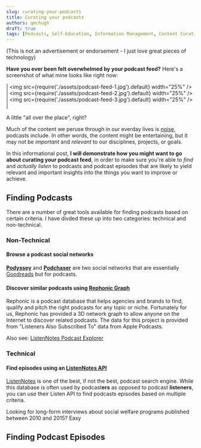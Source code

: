 ```yaml
---
slug: curating-your-podcasts
title: Curating your podcasts
authors: qmchugh
draft: true
tags: [Podcasts, Self-Education, Information Management, Content Curation]
---
```


(This is not an advertisement or endorsement - I just love great pieces of technology)

**Have you ever been felt overwhelmed by your podcast feed?** Here's a screenshot of what mine looks like right now:

| <img src={require('./assets/podcast-feed-1.jpg').default} width="25%" /> | <img src={require('./assets/podcast-feed-2.jpg').default} width="25%" /> | <img src={require('./assets/podcast-feed-3.jpg').default} width="25%" /> |

A little "all over the place", right?

Much of the content we peruse through in our everday lives is [noise](https://www.nngroup.com/articles/signal-noise-ratio/), podcasts include. In other words, the content might be entertaining, but it may not be *important* and *relevant* to our disciplines, projects, or goals.

In this informational post, **I will demonstrate how you might want to go about curating your podcast feed**, in order to make sure you're able to *find* and *actually listen* to podcasts and podcast episodes that are likely to yield relevant and important insights into the things you want to improve or achieve.

## Finding Podcasts

There are a number of great tools available for finding podcasts based on certain criteria. I have divded these up into two categories: technical and non-technical.

### Non-Technical

#### Browse a podcast social networks
**[Podyssey](https://podyssey.fm/)** and **[Podchaser](https://www.podchaser.com/)** are two social networks that are essentially [Goodreads](https://goodreads.com/) but for podcasts.

#### Discover similar podcasts using [Rephonic Graph](https://rephonic.com/graph)
Rephonic is a podcast database that helps agencies and brands to find, qualify and pitch the right podcasts for any topic or niche. Fortunately for us, Rephonic has provided a 3D network graph to allow anyone on the Internet to discover related podcasts. The data for this project is provided from "Listeners Also Subscribed To" data from Apple Podcasts.

Also see: [ListenNotes Podcast Explorer](https://www.listennotes.com/similar-podcasts-explorer/)

### Technical

#### Find episodes using an [ListenNotes API](https://www.listennotes.com/api/)
[ListenNotes](https://www.listennotes.com/) is one of the best, if not the best, podcast search engine. While this database is often used by podcast**ers** as opposed to podcast **listeners**, you can use their Listen API to find podcasts episodes based on multiple criteria.

Looking for long-form interviews about social welfare programs published between 2010 and 2015? Easy



## Finding Podcast Episodes